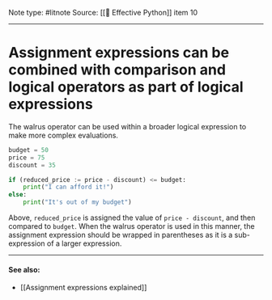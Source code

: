 Note type: #litnote
Source: [[📖 Effective Python]] item 10

---
# Assignment expressions can be combined with comparison and logical operators as part of logical expressions
The walrus operator can be used within a broader logical expression to make more complex evaluations.
```python
budget = 50
price = 75
discount = 35

if (reduced_price := price - discount) <= budget:
	print("I can afford it!")
else:
	print("It's out of my budget")
```

Above, `reduced_price` is assigned the value of `price - discount`, and then compared to `budget`. When the walrus operator is used in this manner, the assignment expression should be wrapped in parentheses as it is a sub-expression of a larger expression.

---
#### See also:
- [[Assignment expressions explained]]